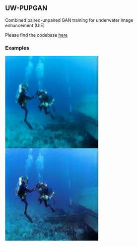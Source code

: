 ## UW-PUPGAN

Combined paired-unpaired GAN training for underwater image enhancement (UIE)

Please find the codebase [here](https://github.com/soCromp/UW-PUPGAN)

### Examples
<!-- ![Image](imgs/scuba.png) -->
<img src="imgs/scuba.png" style="width:300px;"/>
